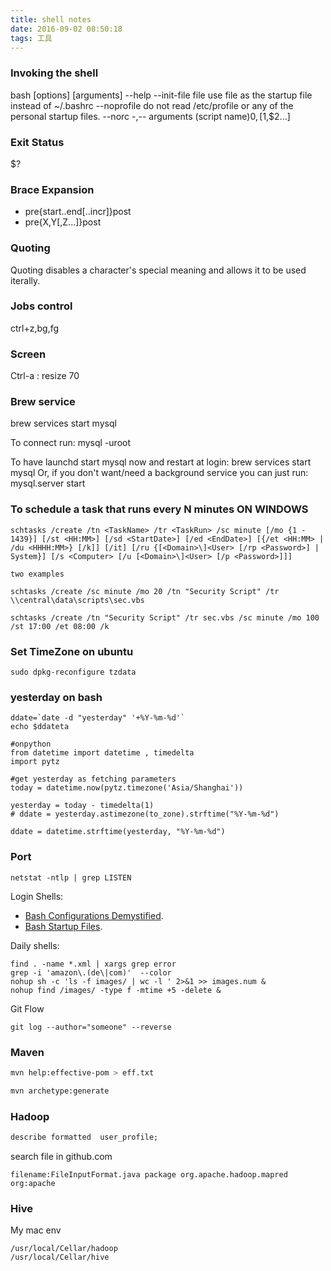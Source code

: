 ```yaml
---
title: shell notes
date: 2016-09-02 08:50:18
tags: 工具
---
```


### Invoking the shell
bash [options] [arguments]
--help
--init-file file
use file as the startup file instead of ~/.bashrc
--noprofile
do not read /etc/profile or any of the personal startup files.
--norc
-,--
arguments (script name)$0,[$1,$2...]

### Exit Status
$?


### Brace Expansion
 - pre{start..end[..incr]}post
 - pre{X,Y[,Z...]}post

### Quoting
Quoting disables a character's special meaning and allows it to be used iterally.


### Jobs control
ctrl+z,bg,fg

### Screen
Ctrl-a : resize 70

### Brew service
brew services start mysql

To connect run:
    mysql -uroot

To have launchd start mysql now and restart at login:
  brew services start mysql
Or, if you don't want/need a background service you can just run:
  mysql.server start

### To schedule a task that runs every N minutes ON WINDOWS
```
schtasks /create /tn <TaskName> /tr <TaskRun> /sc minute [/mo {1 - 1439}] [/st <HH:MM>] [/sd <StartDate>] [/ed <EndDate>] [{/et <HH:MM> | /du <HHHH:MM>} [/k]] [/it] [/ru {[<Domain>\]<User> [/rp <Password>] | System}] [/s <Computer> [/u [<Domain>\]<User> [/p <Password>]]]

two examples

schtasks /create /sc minute /mo 20 /tn "Security Script" /tr \\central\data\scripts\sec.vbs

schtasks /create /tn "Security Script" /tr sec.vbs /sc minute /mo 100 /st 17:00 /et 08:00 /k

```

### Set TimeZone on ubuntu

```
sudo dpkg-reconfigure tzdata
```

### yesterday on bash

```
ddate=`date -d "yesterday" '+%Y-%m-%d'`
echo $ddateta

#onpython
from datetime import datetime , timedelta
import pytz

#get yesterday as fetching parameters
today = datetime.now(pytz.timezone('Asia/Shanghai'))

yesterday = today - timedelta(1)
# ddate = yesterday.astimezone(to_zone).strftime("%Y-%m-%d")

ddate = datetime.strftime(yesterday, "%Y-%m-%d")

```

### Port
```
netstat -ntlp | grep LISTEN
```
 
Login Shells:

  * [Bash Configurations Demystified](http://dghubble.com/blog/posts/.bashprofile-.profile-and-.bashrc-conventions/).
  * [Bash Startup Files](https://www.gnu.org/software/bash/manual/html_node/Bash-Startup-Files.html).


Daily shells:
```
find . -name *.xml | xargs grep error
grep -i 'amazon\.(de\|com)'  --color
nohup sh -c 'ls -f images/ | wc -l ' 2>&1 >> images.num &
nohup find /images/ -type f -mtime +5 -delete &
```

Git Flow
```
git log --author="someone" --reverse
```

### Maven

```bash
mvn help:effective-pom > eff.txt

mvn archetype:generate

```

### Hadoop
```sql
describe formatted  user_profile;
```

search file in github.com

```
filename:FileInputFormat.java package org.apache.hadoop.mapred org:apache
```



### Hive
My mac env
```
/usr/local/Cellar/hadoop
/usr/local/Cellar/hive
```